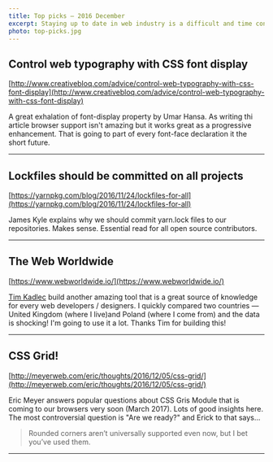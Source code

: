 ```yaml
---
title: Top picks — 2016 December
excerpt: Staying up to date in web industry is a difficult and time consuming task. I would like to share with you my top finds from the past month.
photo: top-picks.jpg
---
```


## Control web typography with CSS font display

[http://www.creativebloq.com/advice/control-web-typography-with-css-font-display](http://www.creativebloq.com/advice/control-web-typography-with-css-font-display)

A great exhalation of font-display property by Umar Hansa. As writing thi article browser support isn't amazing but it works great as a progressive enhancement. That is going to part of every font-face declaration it the short future.

- - -

## Lockfiles should be committed on all projects

[https://yarnpkg.com/blog/2016/11/24/lockfiles-for-all](https://yarnpkg.com/blog/2016/11/24/lockfiles-for-all)

James Kyle explains why we should commit yarn.lock files to our repositories. Makes sense. Essential read for all open source contributors.

- - -

## The Web Worldwide

[https://www.webworldwide.io/](https://www.webworldwide.io/)

[Tim Kadlec](https://twitter.com/tkadlec) build another amazing tool that is a great source of knowledge for every web developers / designers. I quickly compared two countries — United Kingdom (where I live)and Poland (where I come from) and the data is shocking! I'm going to use it a lot. Thanks Tim for building this!

- - -

## CSS Grid!

[http://meyerweb.com/eric/thoughts/2016/12/05/css-grid/](http://meyerweb.com/eric/thoughts/2016/12/05/css-grid/)

Eric Meyer answers popular questions about CSS Gris Module that is coming to our browsers very soon (March 2017). Lots of good insights here. The most controversial question is "Are we ready?" and Erick to that says...

> Rounded corners aren’t universally supported even now, but I bet you’ve used them.

- - -

##
